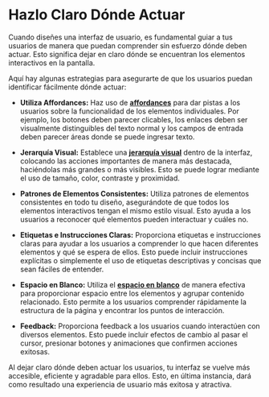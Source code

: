 # Hazlo Claro Dónde Actuar

Cuando diseñes una interfaz de usuario, es fundamental guiar a tus usuarios de manera que puedan comprender sin esfuerzo dónde deben actuar. Esto significa dejar en claro dónde se encuentran los elementos interactivos en la pantalla.

Aquí hay algunas estrategias para asegurarte de que los usuarios puedan identificar fácilmente dónde actuar:

- **Utiliza Affordances:** Haz uso de **[affordances](https://www.interaction-design.org/literature/topics/affordances)** para dar pistas a los usuarios sobre la funcionalidad de los elementos individuales. Por ejemplo, los botones deben parecer clicables, los enlaces deben ser visualmente distinguibles del texto normal y los campos de entrada deben parecer áreas donde se puede ingresar texto.

- **Jerarquía Visual:** Establece una **[jerarquía visual](https://www.interaction-design.org/literature/topics/visual-hierarchy)** dentro de la interfaz, colocando las acciones importantes de manera más destacada, haciéndolas más grandes o más visibles. Esto se puede lograr mediante el uso de tamaño, color, contraste y proximidad.

- **Patrones de Elementos Consistentes:** Utiliza patrones de elementos consistentes en todo tu diseño, asegurándote de que todos los elementos interactivos tengan el mismo estilo visual. Esto ayuda a los usuarios a reconocer qué elementos pueden interactuar y cuáles no.

- **Etiquetas e Instrucciones Claras:** Proporciona etiquetas e instrucciones claras para ayudar a los usuarios a comprender lo que hacen diferentes elementos y qué se espera de ellos. Esto puede incluir instrucciones explícitas o simplemente el uso de etiquetas descriptivas y concisas que sean fáciles de entender.

- **Espacio en Blanco:** Utiliza el **[espacio en blanco](https://www.interaction-design.org/literature/topics/white-space)** de manera efectiva para proporcionar espacio entre los elementos y agrupar contenido relacionado. Esto permite a los usuarios comprender rápidamente la estructura de la página y encontrar los puntos de interacción.

- **Feedback:** Proporciona feedback a los usuarios cuando interactúen con diversos elementos. Esto puede incluir efectos de cambio al pasar el cursor, presionar botones y animaciones que confirmen acciones exitosas.

Al dejar claro dónde deben actuar los usuarios, tu interfaz se vuelve más accesible, eficiente y agradable para ellos. Esto, en última instancia, dará como resultado una experiencia de usuario más exitosa y atractiva.
